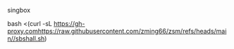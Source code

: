 
singbox


bash <(curl -sL https://gh-proxy.comhttps://raw.githubusercontent.com/zming66/zsm/refs/heads/main//sbshall.sh)
